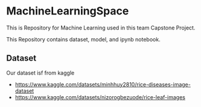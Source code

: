 # MachineLearningSpace
This is Repository for Machine Learning used in this team Capstone Project. 

This Repository contains dataset, model, and ipynb notebook.
## Dataset
Our dataset isf from kaggle 
- https://www.kaggle.com/datasets/minhhuy2810/rice-diseases-image-dataset
- https://www.kaggle.com/datasets/nizorogbezuode/rice-leaf-images

